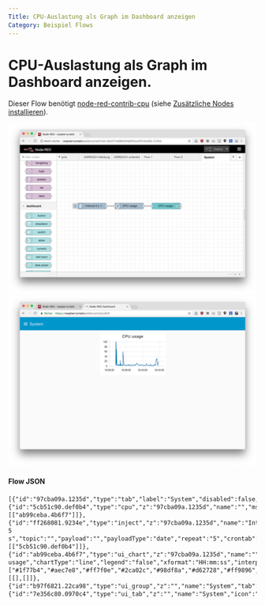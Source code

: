 ```yaml
---
Title: CPU-Auslastung als Graph im Dashboard anzeigen
Category: Beispiel Flows
---
```


# CPU-Auslastung als Graph im Dashboard anzeigen.

Dieser Flow benötigt [node-red-contrib-cpu](https://flows.nodered.org/node/node-red-contrib-cpu) (siehe [Zusätzliche Nodes installieren](Node-Installation)).

![](images/cpu-1.png)
![](images/cpu-2.png)


#### Flow JSON

```
[{"id":"97cba09a.1235d","type":"tab","label":"System","disabled":false,"info":""},{"id":"5cb51c90.def0b4","type":"cpu","z":"97cba09a.1235d","name":"","msgCore":true,"msgOverall":false,"x":350,"y":220,"wires":[["ab99ceba.4b6f7"]]},{"id":"ff268081.9234e","type":"inject","z":"97cba09a.1235d","name":"Interval 5 s","topic":"","payload":"","payloadType":"date","repeat":"5","crontab":"","once":false,"onceDelay":0.1,"x":170,"y":220,"wires":[["5cb51c90.def0b4"]]},{"id":"ab99ceba.4b6f7","type":"ui_chart","z":"97cba09a.1235d","name":"","group":"b97f6821.22ca98","order":0,"width":0,"height":0,"label":"CPU usage","chartType":"line","legend":"false","xformat":"HH:mm:ss","interpolate":"linear","nodata":"","dot":false,"ymin":"","ymax":"","removeOlder":1,"removeOlderPoints":"","removeOlderUnit":"3600","cutout":0,"useOneColor":false,"colors":["#1f77b4","#aec7e8","#ff7f0e","#2ca02c","#98df8a","#d62728","#ff9896","#9467bd","#c5b0d5"],"useOldStyle":false,"x":530,"y":220,"wires":[[],[]]},{"id":"b97f6821.22ca98","type":"ui_group","z":"","name":"System","tab":"7e356c80.0970c4","disp":false,"width":"6","collapse":false},{"id":"7e356c80.0970c4","type":"ui_tab","z":"","name":"System","icon":"dashboard"}]
```